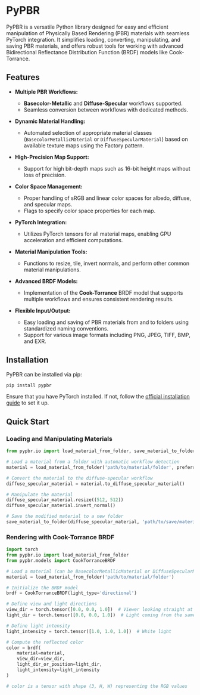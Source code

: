 # PyPBR

<!-- ![PyPBR Logo](https://github.com/giuvecchio/PyPBR/raw/main/assets/logo.png) -->

PyPBR is a versatile Python library designed for easy and efficient manipulation of Physically Based Rendering (PBR) materials with seamless PyTorch integration. It simplifies loading, converting, manipulating, and saving PBR materials, and offers robust tools for working with advanced Bidirectional Reflectance Distribution Function (BRDF) models like Cook-Torrance.

## Features

- **Multiple PBR Workflows:**
  - **Basecolor-Metallic** and **Diffuse-Specular** workflows supported.
  - Seamless conversion between workflows with dedicated methods.

- **Dynamic Material Handling:**
  - Automated selection of appropriate material classes (`BasecolorMetallicMaterial` or `DiffuseSpecularMaterial`) based on available texture maps using the Factory pattern.

- **High-Precision Map Support:**
  - Support for high bit-depth maps such as 16-bit height maps without loss of precision.

- **Color Space Management:**
  - Proper handling of sRGB and linear color spaces for albedo, diffuse, and specular maps.
  - Flags to specify color space properties for each map.

- **PyTorch Integration:**
  - Utilizes PyTorch tensors for all material maps, enabling GPU acceleration and efficient computations.

- **Material Manipulation Tools:**
  - Functions to resize, tile, invert normals, and perform other common material manipulations.

- **Advanced BRDF Models:**
  - Implementation of the **Cook-Torrance** BRDF model that supports multiple workflows and ensures consistent rendering results.

- **Flexible Input/Output:**
  - Easy loading and saving of PBR materials from and to folders using standardized naming conventions.
  - Support for various image formats including PNG, JPEG, TIFF, BMP, and EXR.

## Installation

PyPBR can be installed via pip:

```bash
pip install pypbr
```

Ensure that you have PyTorch installed. If not, follow the [official installation guide](https://pytorch.org/get-started/locally/) to set it up.

## Quick Start

### Loading and Manipulating Materials

```python
from pypbr.io import load_material_from_folder, save_material_to_folder

# Load a material from a folder with automatic workflow detection
material = load_material_from_folder('path/to/material/folder', preferred_workflow='metallic')

# Convert the material to the diffuse-specular workflow
diffuse_specular_material = material.to_diffuse_specular_material()

# Manipulate the material
diffuse_specular_material.resize((512, 512))
diffuse_specular_material.invert_normal()

# Save the modified material to a new folder
save_material_to_folder(diffuse_specular_material, 'path/to/save/material', format='png')
```

### Rendering with Cook-Torrance BRDF

```python
import torch
from pypbr.io import load_material_from_folder
from pypbr.models import CookTorranceBRDF

# Load a material (can be BasecolorMetallicMaterial or DiffuseSpecularMaterial)
material = load_material_from_folder('path/to/material/folder')

# Initialize the BRDF model
brdf = CookTorranceBRDF(light_type='directional')

# Define view and light directions
view_dir = torch.tensor([0.0, 0.0, 1.0])  # Viewer looking straight at the surface
light_dir = torch.tensor([0.0, 0.0, 1.0])  # Light coming from the same direction

# Define light intensity
light_intensity = torch.tensor([1.0, 1.0, 1.0])  # White light

# Compute the reflected color
color = brdf(
    material=material,
    view_dir=view_dir,
    light_dir_or_position=light_dir,
    light_intensity=light_intensity
)

# color is a tensor with shape (3, H, W) representing the RGB values
```